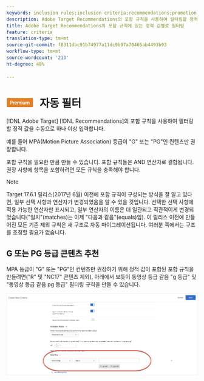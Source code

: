 ```yaml
---
keywords: inclusion rules;inclusion criteria;recommendations;promotion;promotions;dynamic filtering;static;static filter
description: Adobe Target Recommendations의 포함 규칙을 사용하여 필터링할 정적 값을 하나 이상 수동으로 입력합니다.
title: Adobe Target Recommendations의 포함 규칙에 있는 정적 값별로 필터링
feature: criteria
translation-type: tm+mt
source-git-commit: f8311dbc91b74977a11dc9b97a70465ab4493b93
workflow-type: tm+mt
source-wordcount: '213'
ht-degree: 48%

---
```



# ![](/help/assets/premium.png) 자동 필터

[!DNL Adobe Target] [!DNL Recommendations]의 포함 규칙을 사용하여 필터링할 정적 값을 수동으로 하나 이상 입력합니다.

예를 들어 MPA(Motion Picture Association) 등급이 &quot;G&quot; 또는 &quot;PG&quot;인 컨텐츠만 권장합니다.

포함 규칙을 필요한 만큼 만들 수 있습니다. 포함 규칙들은 AND 연산자로 결합됩니다. 권장 사항에 항목을 포함하려면 모든 규칙을 충족해야 합니다.

>[!NOTE]
>
>Target 17.6.1 릴리스(2017년 6월) 이전에 포함 규칙이 구성되는 방식을 잘 알고 있다면, 일부 선택 사항과 연산자가 변경되었음을 알 수 있을 것입니다. 선택한 선택 사항에 적용 가능한 연산자만 표시되고, 일부 연산자의 이름은 더 일관되고 직관적이게 변경되었습니다(&quot;일치&quot;(matches)는 이제 &quot;다음과 같음&quot;(equals)임). 이 릴리스 이전에 만들어진 모든 기존 제외 규칙은 새 구조로 자동 마이그레이션됩니다. 여러분 쪽에서는 구조를 조정할 필요가 없습니다.

## G 또는 PG 등급 콘텐츠 추천

MPA 등급이 &quot;G&quot; 또는 &quot;PG&quot;인 컨텐츠만 권장하기 위해 정적 값이 포함된 포함 규칙을 만들려면(&quot;R&quot; 및 &quot;NC17&quot; 콘텐츠 제외), 아래에서 보듯이 동영상 등급 같음 &quot;g 등급&quot; 및 &quot;동영상 등급 같음 pg 등급&quot; 필터링 규칙을 만들 수 있습니다.

![동영상 등급 예](/help/c-recommendations/c-algorithms/assets/movies.png)

